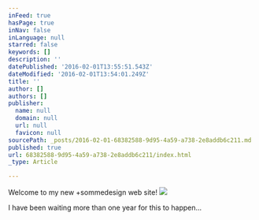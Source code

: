 ```yaml
---
inFeed: true
hasPage: true
inNav: false
inLanguage: null
starred: false
keywords: []
description: ''
datePublished: '2016-02-01T13:55:51.543Z'
dateModified: '2016-02-01T13:54:01.249Z'
title: ''
author: []
authors: []
publisher:
  name: null
  domain: null
  url: null
  favicon: null
sourcePath: _posts/2016-02-01-68382588-9d95-4a59-a738-2e8addb6c211.md
published: true
url: 68382588-9d95-4a59-a738-2e8addb6c211/index.html
_type: Article

---
```

Welcome to my new +sommedesign web site!
![](https://the-grid-user-content.s3-us-west-2.amazonaws.com/6034f9d5-9cbd-41eb-9731-de75922b7779.jpg)

I have been waiting more than one year for this to happen...